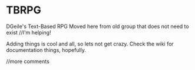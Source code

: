 TBRPG
=====

DGeile's Text-Based RPG
Moved here from old group that does not need to exist
//I'm helping!

Adding things is cool and all, so lets not get crazy.
Check the wiki for documentation things, hopefully.

//more comments
